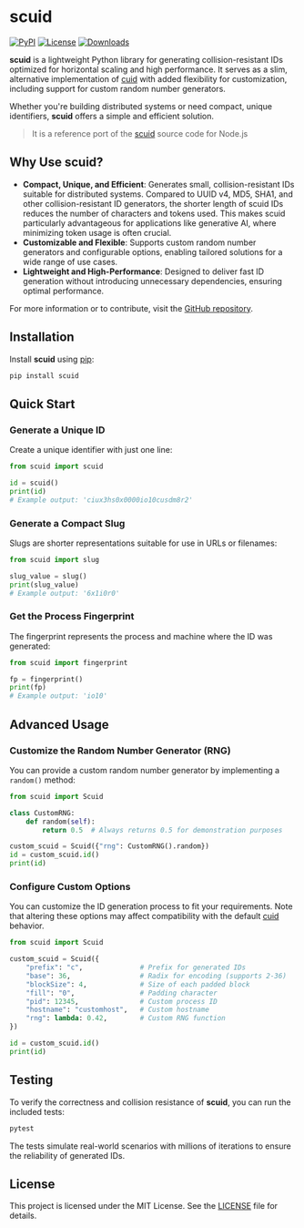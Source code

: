 # scuid

[![PyPI](https://img.shields.io/pypi/v/scuid.svg?style=flat-square)](https://pypi.org/project/scuid/)
[![License](https://img.shields.io/pypi/l/scuid.svg?style=flat-square)](https://pypi.org/project/scuid/)
[![Downloads](https://img.shields.io/pypi/dm/scuid.svg?style=flat-square)](https://pypi.org/project/scuid/)

**scuid** is a lightweight Python library for generating collision-resistant IDs optimized for horizontal scaling and high performance. It serves as a slim, alternative implementation of [cuid] with added flexibility for customization, including support for custom random number generators.

Whether you're building distributed systems or need compact, unique identifiers, **scuid** offers a simple and efficient solution.

[cuid]: https://github.com/ericelliott/cuid

> It is a reference port of the [scuid](https://github.com/jhermsmeier/node-scuid) source code for Node.js

## Why Use scuid?

- **Compact, Unique, and Efficient**: Generates small, collision-resistant IDs suitable for distributed systems. Compared to UUID v4, MD5, SHA1, and other collision-resistant ID generators, the shorter length of scuid IDs reduces the number of characters and tokens used. This makes scuid particularly advantageous for applications like generative AI, where minimizing token usage is often crucial.
- **Customizable and Flexible**: Supports custom random number generators and configurable options, enabling tailored solutions for a wide range of use cases.
- **Lightweight and High-Performance**: Designed to deliver fast ID generation without introducing unnecessary dependencies, ensuring optimal performance.

For more information or to contribute, visit the [GitHub repository](https://github.com/lh0x00/scuid).

## Installation

Install **scuid** using [pip](https://pypi.org/project/scuid/):

```sh
pip install scuid
```

## Quick Start

### Generate a Unique ID

Create a unique identifier with just one line:

```python
from scuid import scuid

id = scuid()
print(id)
# Example output: 'ciux3hs0x0000io10cusdm8r2'
```

### Generate a Compact Slug

Slugs are shorter representations suitable for use in URLs or filenames:

```python
from scuid import slug

slug_value = slug()
print(slug_value)
# Example output: '6x1i0r0'
```

### Get the Process Fingerprint

The fingerprint represents the process and machine where the ID was generated:

```python
from scuid import fingerprint

fp = fingerprint()
print(fp)
# Example output: 'io10'
```

## Advanced Usage

### Customize the Random Number Generator (RNG)

You can provide a custom random number generator by implementing a `random()` method:

```python
from scuid import Scuid

class CustomRNG:
    def random(self):
        return 0.5  # Always returns 0.5 for demonstration purposes

custom_scuid = Scuid({"rng": CustomRNG().random})
id = custom_scuid.id()
print(id)
```

### Configure Custom Options

You can customize the ID generation process to fit your requirements. Note that altering these options may affect compatibility with the default [cuid] behavior.

```python
from scuid import Scuid

custom_scuid = Scuid({
    "prefix": "c",              # Prefix for generated IDs
    "base": 36,                 # Radix for encoding (supports 2-36)
    "blockSize": 4,             # Size of each padded block
    "fill": "0",                # Padding character
    "pid": 12345,               # Custom process ID
    "hostname": "customhost",   # Custom hostname
    "rng": lambda: 0.42,        # Custom RNG function
})

id = custom_scuid.id()
print(id)
```

## Testing

To verify the correctness and collision resistance of **scuid**, you can run the included tests:

```sh
pytest
```

The tests simulate real-world scenarios with millions of iterations to ensure the reliability of generated IDs.

## License

This project is licensed under the MIT License. See the [LICENSE](./LICENSE) file for details.
